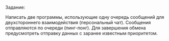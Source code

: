 Задание:

Написать две программы, использующие одну очередь сообщений для двухстороннего взаимодействия (персональный чат).
Сообщения отправляются по очереди (пинг-понг).
Для завершения обмена предусмотреть отправку данных с заранее известным приоритетом.
